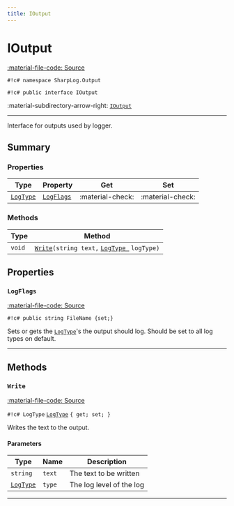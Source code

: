 ```yaml
---
title: IOutput
---
```


# IOutput
[:material-file-code: Source](https://github.com/habetuz/SharpLog/blob/main/Output/IOutput.cs)

`#!c# namespace SharpLog.Output`

`#!c# public interface IOutput`

:material-subdirectory-arrow-right: [`IOutput`]()

---

Interface for outputs used by logger.

## Summary
### Properties
| Type                    | Property                | Get              | Set              |
| ----------------------- | ----------------------- | ---------------- | ---------------- | 
| [`LogType`](LogType.md) | [`LogFlags`](#logflags) | :material-check: | :material-check: | 

### Methods
| Type               | Method                                                                 |
| ------------------ | ---------------------------------------------------------------------- |
| `void`             | [`Write`](#write)`(string text,`  [`LogType `](LogType.md)  `logType)` |

## Properties
### `LogFlags`
[:material-file-code: Source](https://github.com/habetuz/SharpLog/blob/main/Output/IOutput.cs#L18)

`#!c# public string FileName {set;}`

Sets or gets the [`LogType`](LogType.md)'s the output should log. Should be set to all log types on default.

---

## Methods
### `Write`
[:material-file-code: Source](https://github.com/habetuz/SharpLog/blob/main/Output/IOutput.cs#L23)

`#!c# LogType`  [`LogType`](LogType.md)  `{ get; set; }`

Writes the text to the output.

#### Parameters
| Type                       | Name   | Description              |
| -------------------------- | ------ | ------------------------ |
| `string`                   | `text` | The text to be written   |
| [`LogType`](LogType.md)    | `type` | The log level of the log |

---